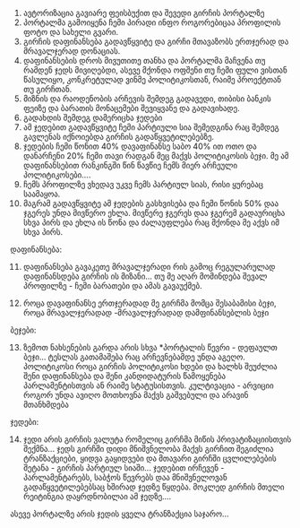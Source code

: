 1. ავტორიზაცია გავიარე ფეისბუქით და შევედი გირჩის პორტალზე
2. პორტალმა გამოიყენა ჩემი პირადი ინფო როგორებიცაა პროფილის ფოტო და სახელი გვარი.
3. გირჩის დაფინანსება გადავწყვიტე და გირჩი მთავაზობს ერთჯერად და მრავალჯერად დონაციას.
4. დაფინანსების დროს მივუთითე თანხა და პორტალმა მაჩვენა თუ რამდენ ჯედს მივიღებდი, ასევე მქონდა ოფშენი თუ ჩემი ფული ვისთან წასულიყო, კონკრეტულად ვინმე პოლიტიკოსთან, რაიმე პროექტთან თუ გირჩთან.
5. მიზნის და რაოდენობის არჩევის შემდეგ გადავედი, თიბისი ბანკის ფეიზე და ბარათის მონაცემები შევიყვანე და გადავიხადე.
6. გადახდის შემდეგ დამერიცხა ჯედები
7. ამ ჯედებით გადავწყვიტე ჩემი პარტიული სია შემედგინა რაც შემდეგ გავლენას იქნოიებდა გირჩის გადაწყვეტილებებზე.
8. ჯედების ჩემი წონით 40% დავაფინანსე საბო 40%  ით ოთო და დანარჩენი 20% ჩემი თავი რადგან მეც მაქვს პოლიტიკოსის ბეჯი. მე ამ დაფინანსებით რანკინგში წინ წავწიე ჩემს მიერ არჩეული პოლიტიკოსები....
9. ჩემს პროფილზე ვხედავ უკვე ჩემს პარტიულ სიას, რისი ყურებაც საამაყოა.
10. მაგრამ გადავწყვიტე ამ ჯედების გასხვისება და ჩემი წონის 50% დაა ჯგერეს უნდა მივწერო ეხლა. მივწერე ჯგერეს დაა ჯგერემ გადაურიცხა სხვა პირს და ეხლა ის წონა და ძალაუფლება რაც მქონდა მე აქვს იმ სხვა პირს.


დაფინანსება:

11. დაფინანსება გავაკეთე მრავალჯერადი რის გამოც რეგულარულად დაფინანსდება გირჩის ის მიზანი... თუ მე აღარ მომინდება შევალ პროფილზე - ჩემი ბარათები და ამას გავაუქმებ.

12. როცა დავაფინანსე ერთჯერადად მე გირჩმა მომცა შესაბამისი ბეჯი, როცა მრავალჯერადად -მრავალჯერადად დამფინანსებლის ბეჯი

ბეჯები: 

13. ზემოთ ნახსენების გარდა არის სხვა *პორტალის წევრი - დეფაულთ ბეჯი... ტესლას გათამაშება რაც არჩევნებამდე უნდა აგეღო. პოლიტიკოსი როცა გირჩის პოლიტიკოსი ხდები და ხალხს შეუძლია შენი დაფინანსება და შენი კანდიდატურის წამოყენება პარლამენტისთვის ან რაიმე სტატუსისთვის. კულტივაცია - არვიციი როგორ უნდა ავიღო მოთხოვნა მაქვს გაშვებული და არავინ მთანხმდება

ჯედები:

14. ჯედი არის გირჩის ვალუტა რომელიც გირჩმა მიწის პრივატიზაციისთვის შექმნა... ჯედს გირჩში დიდი მნიშვნელობა მაქვს გირჩით შეგიძლია ტრანზაქციები, ყიდვა გაყიდვები და მთავარი გირჩში ცვლილებების შეტანა - გირჩის პარტიულ სიაში... ჯედებით ირჩევენ - პარლამენტარებს, საბჭოს წევრებს დაა მნიშვნელოვან გადაწყვეტილებებსაც ხშირად ჯედზე წყდება. მოკლედ გირჩის მთელი რეიტინგია დაყრდნობილაი ამ ჯედზე....

ასევე პორტალზე არის ჯედის ყველა ტრანზაქცია საჯარო...
